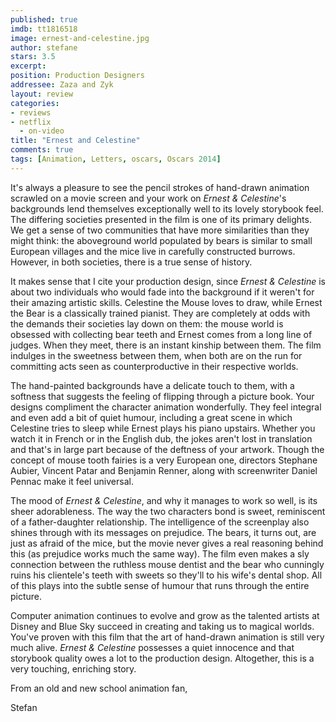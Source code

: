 ```yaml
---
published: true
imdb: tt1816518
image: ernest-and-celestine.jpg
author: stefane
stars: 3.5
excerpt: 
position: Production Designers
addressee: Zaza and Zyk
layout: review
categories:
- reviews
- netflix
  - on-video
title: "Ernest and Celestine"
comments: true
tags: [Animation, Letters, oscars, Oscars 2014]
---
```

It's always a pleasure to see the pencil strokes of hand-drawn animation scrawled on a movie screen and your work on _Ernest & Celestine_'s backgrounds lend themselves exceptionally well to its lovely storybook feel. The differing societies presented in the film is one of its primary delights. We get a sense of two communities that have more similarities than they might think: the aboveground world populated by bears is similar to small European villages and the mice live in carefully constructed burrows. However, in both societies, there is a true sense of history.

It makes sense that I cite your production design, since _Ernest & Celestine_ is about two individuals who would fade into the background if it weren't for their amazing artistic skills. Celestine the Mouse loves to draw, while Ernest the Bear is a classically trained pianist. They are completely at odds with the demands their societies lay down on them: the mouse world is obsessed with collecting bear teeth and Ernest comes from a long line of judges. When they meet, there is an instant kinship between them. The film indulges in the sweetness between them, when both are on the run for committing acts seen as counterproductive in their respective worlds.

The hand-painted backgrounds have a delicate touch to them, with a softness that suggests the feeling of flipping through a picture book. Your designs compliment the character animation wonderfully. They feel integral and even add a bit of quiet humour, including a great scene in which Celestine tries to sleep while Ernest plays his piano upstairs. Whether you watch it in French or in the English dub, the jokes aren't lost in translation and that's in large part because of the deftness of your artwork. Though the concept of mouse tooth fairies is a very European one, directors Stephane Aubier, Vincent Patar and Benjamin Renner, along with screenwriter Daniel Pennac make it feel universal.

The mood of _Ernest & Celestine_, and why it manages to work so well, is its sheer adorableness. The way the two characters bond is sweet, reminiscent of a father-daughter relationship. The intelligence of the screenplay also shines through with its messages on prejudice. The bears, it turns out, are just as afraid of the mice, but the movie never gives a real reasoning behind this (as prejudice works much the same way). The film even makes a sly connection between the ruthless mouse dentist and the bear who cunningly ruins his clientele's teeth with sweets so they'll to his wife's dental shop. All of this plays into the subtle sense of humour that runs through the entire picture.

Computer animation continues to evolve and grow as the talented artists at Disney and Blue Sky succeed in creating and taking us to magical worlds. You've proven with this film that the art of hand-drawn animation is still very much alive. _Ernest & Celestine_ possesses a quiet innocence and that storybook quality owes a lot to the production design. Altogether, this is a very touching, enriching story.

From an old and new school animation fan,

Stefan